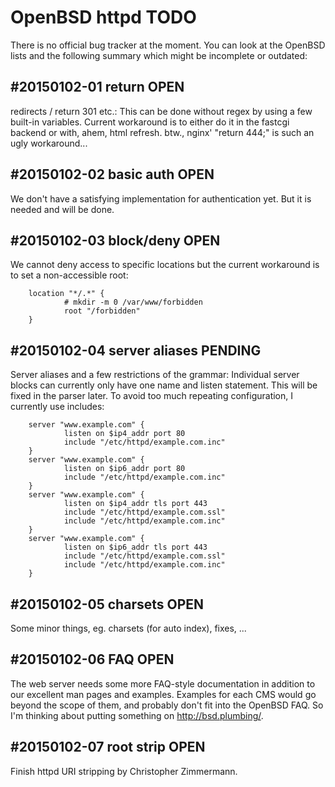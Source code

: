 OpenBSD httpd TODO
==================

There is no official bug tracker at the moment.  You can look at the
OpenBSD lists and the following summary which might be incomplete or
outdated:

#20150102-01 return **OPEN**
----------------------------

redirects / return 301 etc.: This can be done without regex by
using a few built-in variables.  Current workaround is to either do it
in the fastcgi backend or with, ahem, html refresh.  btw., nginx'
"return 444;" is such an ugly workaround...

#20150102-02 basic auth **OPEN**
--------------------------------

We don't have a satisfying implementation for authentication yet.  But
it is needed and will be done.

#20150102-03 block/deny **OPEN**
--------------------------------

We cannot deny access to specific locations but the current workaround
is to set a non-accessible root:

        location "*/.*" {
                # mkdir -m 0 /var/www/forbidden
                root "/forbidden"
        }

#20150102-04 server aliases **PENDING**
---------------------------------------

Server aliases and a few restrictions of the grammar: Individual
server blocks can currently only have one name and listen statement.
This will be fixed in the parser later.  To avoid too much repeating
configuration, I currently use includes:

        server "www.example.com" {
                listen on $ip4_addr port 80
                include "/etc/httpd/example.com.inc"
        }
        server "www.example.com" {
                listen on $ip6_addr port 80
                include "/etc/httpd/example.com.inc"
        }
        server "www.example.com" {
                listen on $ip4_addr tls port 443
                include "/etc/httpd/example.com.ssl"
                include "/etc/httpd/example.com.inc"
        }
        server "www.example.com" {
                listen on $ip6_addr tls port 443
                include "/etc/httpd/example.com.ssl"
                include "/etc/httpd/example.com.inc"
        }

#20150102-05 charsets **OPEN**
------------------------------

Some minor things, eg. charsets (for auto index), fixes, ...

#20150102-06 FAQ **OPEN**
-------------------------

The web server needs some more FAQ-style documentation in addition to
our excellent man pages and examples.  Examples for each CMS would go
beyond the scope of them, and probably don't fit into the OpenBSD FAQ.
So I'm thinking about putting something on http://bsd.plumbing/.

#20150102-07 root strip **OPEN**
--------------------------------

Finish httpd URI stripping by Christopher Zimmermann.
